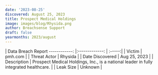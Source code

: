 ```yaml
---
date: '2023-08-25'
discovered: August 25, 2023
title: Prospect Medical Holdings
image: images/blog/Rhysida.png
author: Breachsense Support
draft: false
yearmonths: 2023/august
---
```



| Data Breach Report
------------:     |:-------------:    | :-----:|
| Victim      | pmh.com      | 
| Threat Actor      | Rhysida      | 
| Date Discovered      | Aug 25, 2023      | 
| Description      | Prospect Medical Holdings, Inc., is a national leader in fully integrated healthcare.      | 
| Leak Size      | Unknown      | 

